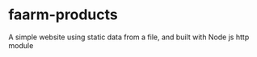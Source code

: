 # faarm-products
A simple website using static data from a file, and built with Node js http module
